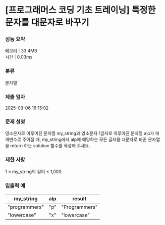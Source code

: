 # [프로그래머스 코딩 기초 트레이닝] 특정한 문자를 대문자로 바꾸기

### 성능 요약

메모리 | 33.4MB  
시간 | 0.03ms

### 분류

문자열

### 제출 일자

2025-03-06 16:15:02

### 문제 설명

영소문자로 이루어진 문자열 my_string과 영소문자 1글자로 이루어진 문자열 alp가 매개변수로 주어질 때, my_string에서 alp에 해당하는 모든 글자를 대문자로 바꾼 문자열을 return 하는 solution 함수를 작성해 주세요.

### 제한 사항

1 ≤ my_string의 길이 ≤ 1,000

### 입출력 예

| my_string     | alp | result        |
| ------------- | --- | ------------- |
| "programmers" | "p" | "Programmers" |
| "lowercase"   | "x" | "lowercase"   |
